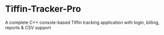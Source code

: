 # Tiffin-Tracker-Pro
A complete C++ console-based Tiffin tracking application with login, billing, reports &amp; CSV support
